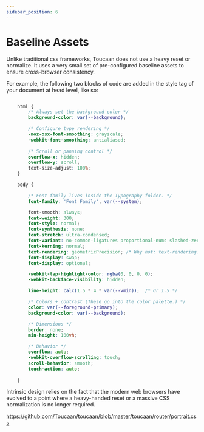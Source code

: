 ```yaml
---
sidebar_position: 6
---
```


# Baseline Assets

Unlike traditional css frameworks, Toucaan does not use a heavy reset or normalize. It uses a very small set of pre-configured baseline assets to ensure cross-browser consistency. 

For example, the following two blocks of code are added in the style tag of your document at head level, like so: 

```css title="baseline.css > html element"

    html {
        /* Always set the background color */
        background-color: var(--background); 

        /* Configure type rendering */
        -moz-osx-font-smoothing: grayscale;
        -webkit-font-smoothing: antialiased;
        
        /* Scroll or panning control */
        overflow-x: hidden;
        overflow-y: scroll;
        text-size-adjust: 100%;
    }

    body {

        /* Font family lives inside the Typography folder. */
        font-family: 'Font Family', var(--system);  

        font-smooth: always;
        font-weight: 300;
        font-style: normal;
        font-synthesis: none;
        font-stretch: ultra-condensed;
        font-variant: no-common-ligatures proportional-nums slashed-zero;
        font-kerning: normal;
        text-rendering: geometricPrecision; /* Why not: text-rendering: optimizeSpeed;?… in light of PWA. */
        font-display: swap;
        font-display: optional;

        -webkit-tap-highlight-color: rgba(0, 0, 0, 0);
        -webkit-backface-visibility: hidden;

        line-height: calc(1.5 * 4 * var(--vmin));  /* Or 1.5 */

        /* Colors + contrast (These go into the color palette.) */
        color: var(--foreground-primary);
        background-color: var(--background);

        /* Dimensions */
        border: none;
        min-height: 100vh;

        /* Behavior */
        overflow: auto;
        -webkit-overflow-scrolling: touch;
        scroll-behavior: smooth;
        touch-action: auto;
        
    }


```



Intrinsic design relies on the fact that the modern web browsers have evolved to a point where a heavy-handed reset or a massive CSS normalization is no longer required.




https://github.com/Toucaan/toucaan/blob/master/toucaan/router/portrait.css